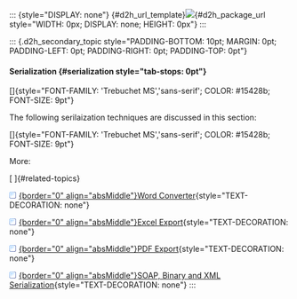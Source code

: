 ::: {style="DISPLAY: none"}
[](ms-xhelp:///?Id=d2h_url_template){#d2h_url_template}![](!package_url!){#d2h_package_url style="WIDTH: 0px; DISPLAY: none; HEIGHT: 0px"}
:::

::: {.d2h_secondary_topic style="PADDING-BOTTOM: 10pt; MARGIN: 0pt; PADDING-LEFT: 0pt; PADDING-RIGHT: 0pt; PADDING-TOP: 0pt"}
#### Serialization {#serialization style="tab-stops: 0pt"}

[]{style="FONT-FAMILY: 'Trebuchet MS','sans-serif'; COLOR: #15428b; FONT-SIZE: 9pt"} 

The following serilaization techniques are discussed in this section:

[]{style="FONT-FAMILY: 'Trebuchet MS','sans-serif'; COLOR: #15428b; FONT-SIZE: 9pt"} 

More:

[ ]{#related-topics}

[![](button.gif){border="0" align="absMiddle"}Word Converter](ms-xhelp:///?Id=350e30b9-7f09-4c69-9e8b-cf4d3f7ca3de){style="TEXT-DECORATION: none"}

[![](button.gif){border="0" align="absMiddle"}Excel Export](ms-xhelp:///?Id=8b2ecd28-1025-47f9-8377-855b17c06200){style="TEXT-DECORATION: none"}

[![](button.gif){border="0" align="absMiddle"}PDF Export](ms-xhelp:///?Id=4ff2ed9e-e203-4aa1-9174-adf1215dcc18){style="TEXT-DECORATION: none"}

[![](button.gif){border="0" align="absMiddle"}SOAP, Binary and XML Serialization](ms-xhelp:///?Id=84706f77-b4d3-4f62-919b-0bad007c78ff){style="TEXT-DECORATION: none"}
:::
